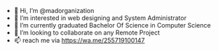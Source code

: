 - 👋 Hi, I’m @madorganization
- 👀 I’m interested in web designing and System Administrator
- 🌱 I’m currently graduated Bachelor Of Science in Computer Science
- 💞️ I’m looking to collaborate on any Remote Project
- 📫 reach me via https://wa.me/255719100147

<!---
madorganization/madorganization is a ✨ special ✨ repository because its `README.md` (this file) appears on your GitHub profile.
You can click the Preview link to take a look at your changes.
--->
